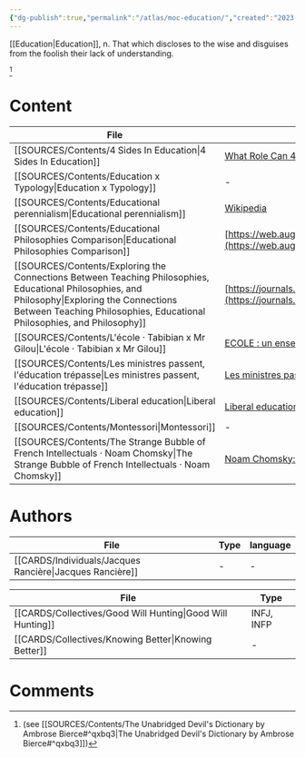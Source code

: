 ```yaml
---
{"dg-publish":true,"permalink":"/atlas/moc-education/","created":"2023-04-23T19:56:01.896+02:00","updated":"2023-04-23T20:32:39.945+02:00"}
---
```




<div class="transclusion internal-embed is-loaded"><div class="markdown-embed">



[[Education\|Education]], n. That which discloses to the wise and disguises from the foolish their lack of understanding. 

</div></div>

[^1]
# Content
| File                                                                                                                                                                                                                         | ref                                                                                                                                                             |
| ---------------------------------------------------------------------------------------------------------------------------------------------------------------------------------------------------------------------------- | --------------------------------------------------------------------------------------------------------------------------------------------------------------- |
| [[SOURCES/Contents/4 Sides In Education\|4 Sides In Education]]                                                                                                                                                           | [What Role Can 4 Sides Play In Education? \| CS Joseph Responds - YouTube](https://www.youtube.com/watch?v=qi1bNXHJ6Sc&list=TLPQMjgwMzIwMjMQZSjG17Ndfw&index=2) |
| [[SOURCES/Contents/Education x Typology\|Education x Typology]]                                                                                                                                                           | \-                                                                                                                                                              |
| [[SOURCES/Contents/Educational perennialism\|Educational perennialism]]                                                                                                                                                   | [Wikipedia](https://en.wikipedia.org/wiki/Educational%20perennialism)                                                                                           |
| [[SOURCES/Contents/Educational Philosophies Comparison\|Educational Philosophies Comparison]]                                                                                                                             | [https://web.augsburg.edu/~erickson/edc490/downloads/comparison_edu_philo.pdf](https://web.augsburg.edu/~erickson/edc490/downloads/comparison_edu_philo.pdf)    |
| [[SOURCES/Contents/Exploring the Connections Between Teaching Philosophies, Educational Philosophies, and Philosophy\|Exploring the Connections Between Teaching Philosophies, Educational Philosophies, and Philosophy]] | [https://journals.sagepub.com/doi/pdf/10.1177/1052562907310557](https://journals.sagepub.com/doi/pdf/10.1177/1052562907310557)                                  |
| [[SOURCES/Contents/L'école · Tabibian x Mr Gilou\|L'école · Tabibian x Mr Gilou]]                                                                                                                                         | [ECOLE : un enseignant balance ! (avec Mr Gilou) [PAS CONTENT AVEC TABIBIAN]](https://www.youtube.com/watch?v=HtASaZOlxUU)                                      |
| [[SOURCES/Contents/Les ministres passent, l'éducation trépasse\|Les ministres passent, l'éducation trépasse]]                                                                                                             | [Les ministres passent, l'éducation trépasse](https://youtu.be/wbuyshzr8cY)                                                                                     |
| [[SOURCES/Contents/Liberal education\|Liberal education]]                                                                                                                                                                 | [Liberal education - Wikipedia](https://en.wikipedia.org/wiki/Liberal%20education)                                                                              |
| [[SOURCES/Contents/Montessori\|Montessori]]                                                                                                                                                                               | \-                                                                                                                                                              |
| [[SOURCES/Contents/The Strange Bubble of French Intellectuals · Noam Chomsky\|The Strange Bubble of French Intellectuals · Noam Chomsky]]                                                                                 | [Noam Chomsky: The Strange Bubble of French Intellectuals - YouTube](https://youtu.be/772WncdxCSw)                                                              |


# Authors
| File                                                        | Type | language |
| ----------------------------------------------------------- | ---- | -------- |
| [[CARDS/Individuals/Jacques Rancière\|Jacques Rancière]] | \-   | \-       |

| File                                                          | Type       |
| ------------------------------------------------------------- | ---------- |
| [[CARDS/Collectives/Good Will Hunting\|Good Will Hunting]] | INFJ, INFP |
| [[CARDS/Collectives/Knowing Better\|Knowing Better]]       | \-         |


# Comments 
<script src="https://utteranc.es/client.js"
        repo="Heart4sides/Comment_Section"
        issue-term="pathname"
        theme="gruvbox-dark"
        crossorigin="anonymous"
        async>
</script>

[^1]: (see [[SOURCES/Contents/The Unabridged Devil's Dictionary by Ambrose Bierce#^qxbq3\|The Unabridged Devil's Dictionary by Ambrose Bierce#^qxbq3]])
